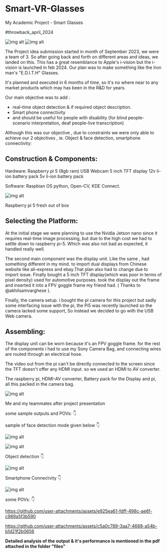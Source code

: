 # Smart-VR-Glasses
My Academic Project - Smart Glasses

#throwback_april_2024

![img alt](https://github.com/Anandhu-Sudha/Smart-VR-Glasses/blob/2a4d9cf7c6ddfa500b1b19f0197566ddcb278201/pictures/final.jpg)
![img alt](https://github.com/Anandhu-Sudha/Smart-VR-Glasses/blob/2a4d9cf7c6ddfa500b1b19f0197566ddcb278201/pictures/final2.jpg)

The Project idea submission started in month of September 2023, we were a team of 3. So after going back and forth on different areas and ideas, we landed on this. This has a great resemblance to Apple's i-vision but the i-vision is launched in feb 2024. Our plan was to make something like the Iron man's "E.D.I.T.H" Glasses.

It's planned and executed in 6 months of time, so it's no where near to any market products which may has been in the R&D for years.

Our main objective was to add : 
- real-time object detection & if required object description.
- Smart phone connectivity 
- and should be useful for people with disability
  (for blind people- scenario interpretation, deaf people-live transcription)

Although this was our objective , due to constraints we were only able to achieve our 2 objectives , ie. Object & face detection, smartphone connectivity:

Construction & Components:
--------------------------

Hardware:
Raspberry pi 5 (8gb ram)
USB Webcam
5 inch TFT display
12v li-ion battery pack
5v li-ion battery pack

Software:
Raspbian OS
python, Open-CV, KDE Connect.

![img alt](https://github.com/Anandhu-Sudha/Smart-VR-Glasses/blob/main/pictures%2Frapsi.jpg)

Raspberry pi 5 fresh out of box 


Selecting the Platform:
-----------------------
At the initial stage we were planning to use the Nvidia Jetson nano since it requires real-time image processing, but due to the high cost we had to settle down to raspberry pi-5. Which was also not bad as expected, it handled really well.

The second main component was the display unit. Like the same , had something different in my mind. to import dual displays from Chinese website like ali-express and ebay.That plan also had to change due to import issue. Finally bought a 5 inch TFT display(which was poor in terms of pixel density) used for automotive purposes. took the display out the frame and inserted it into a FPV goggle frame my friend had. ( Thanks to @akhilsamvarghese ).

Finally, the camera setup. i bought the pi camera for this project but sadly some interfacing issue with the pi, the Pi5 was recently launched so the camera lacked some support, So instead we decided to go with the USB Web camera.

Assembling:
-----------

The display unit can be worn because it's an FPV goggle frame. for the rest of the components i had to use my Sony Camera Bag, and connecting wires are routed through an electrical hose. 


The video out from the pi can't be directly connected to the screen since the TFT doesn't offer any HDMI input. so we used an HDMI to AV converter.

The raspberry pi, HDMI-AV converter, Battery pack for the Display and pi, all this packed in the camera bag.

![img alt](https://github.com/Anandhu-Sudha/Smart-VR-Glasses/blob/main/pictures%2Fmates.jpg)

Me and my teammates after project presentation 

some sample outputs and POVs: 👇

sample of face detection mode given below 👇

![img alt](https://github.com/Anandhu-Sudha/Smart-VR-Glasses/blob/5f68193a49ae72eb174c585b47b1a13ac9d9554a/pictures/fd1.jpg)

![img alt](https://github.com/Anandhu-Sudha/Smart-VR-Glasses/blob/5f68193a49ae72eb174c585b47b1a13ac9d9554a/pictures/fd2.jpg)

Object detection 👇

![img alt](https://github.com/Anandhu-Sudha/Smart-VR-Glasses/blob/5f68193a49ae72eb174c585b47b1a13ac9d9554a/pictures/ob1.jpg)

Smartphone Connectvity 👇

![img alt](https://github.com/Anandhu-Sudha/Smart-VR-Glasses/blob/5f68193a49ae72eb174c585b47b1a13ac9d9554a/pictures/smartphone%20connectivity.png)

some POVs: 👇

https://github.com/user-attachments/assets/e925ea61-fdff-498c-ae6f-c989a5f3b590

https://github.com/user-attachments/assets/c5a0c789-3aa7-4688-a54b-b1d21f2b0656

<b>Detailed analysis of the output & it's performance is mentioned in the pdf attached in the folder "files"</b>

